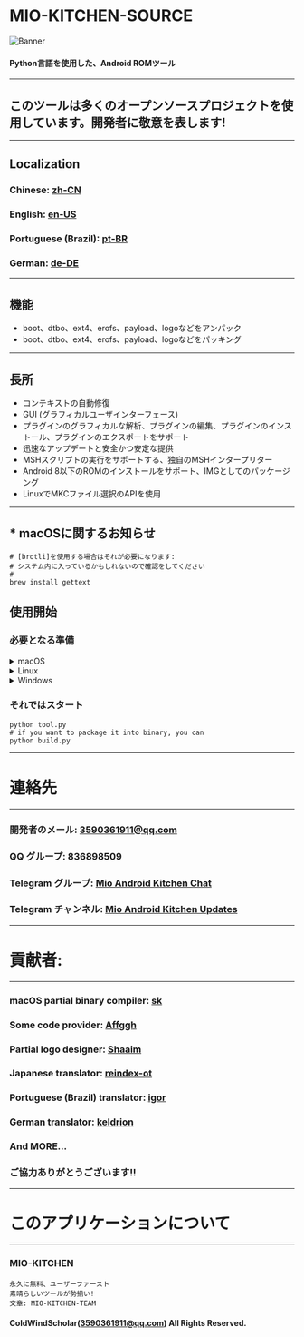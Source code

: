 # MIO-KITCHEN-SOURCE #
![Banner](https://github.com/ColdWindScholar/MIO-KITCHEN-SOURCE/blob/a9bcfdf613ad28e82f7899e3d420d76ecfea174c/splash.png)
#### Python言語を使用した、Android ROMツール
***
## このツールは多くのオープンソースプロジェクトを使用しています。開発者に敬意を表します!
***
## Localization
### Chinese: [zh-CN](https://github.com/ColdWindScholar/MIO-KITCHEN-SOURCE/blob/main/README_zh-CN.md)
### English: [en-US](https://github.com/ColdWindScholar/MIO-KITCHEN-SOURCE/blob/main/README.md)
### Portuguese (Brazil): [pt-BR](https://github.com/ColdWindScholar/MIO-KITCHEN-SOURCE/blob/main/README_pt-BR.md)
### German: [de-DE](https://github.com/ColdWindScholar/MIO-KITCHEN-SOURCE/blob/main/README_de-DE.md)
***
## 機能
* boot、dtbo、ext4、erofs、payload、logoなどをアンパック
* boot、dtbo、ext4、erofs、payload、logoなどをパッキング
***
## 長所
* コンテキストの自動修復
* GUI (グラフィカルユーザインターフェース)
* プラグインのグラフィカルな解析、プラグインの編集、プラグインのインストール、プラグインのエクスポートをサポート
* 迅速なアップデートと安全かつ安定な提供
* MSHスクリプトの実行をサポートする、独自のMSHインタープリター
* Android 8以下のROMのインストールをサポート、IMGとしてのパッケージング
* LinuxでMKCファイル選択のAPIを使用
***
## * macOSに関するお知らせ
``` shell
# [brotli]を使用する場合はそれが必要になります:
# システム内に入っているかもしれないので確認をしてください
# 
brew install gettext
```
## 使用開始
### 必要となる準備
<details><summary>macOS</summary>

```` shell
brew install python-tk python3  tcl-tk
python3 -m pip install -U --force-reinstall pip
pip install -r requirements.txt
````

</details>

<details><summary>Linux</summary>

```` shell
python3 -m pip install -U --force-reinstall pip
pip install -r requirements.txt
sudo apt update -y && sudo apt install python3-tk -y
````

</details>

<details><summary>Windows</summary>

```` shell
python -m pip install -U --force-reinstall pip
pip install -r requirements.txt
````

</details>

### それではスタート
```` shell
python tool.py
# if you want to package it into binary, you can
python build.py
````
***
# 連絡先
***
### 開発者のメール: 3590361911@qq.com
### QQ グループ: 836898509
### Telegram グループ: [Mio Android Kitchen Chat](https://t.me/mio_android_kitchen_group)
### Telegram チャンネル: [Mio Android Kitchen Updates](https://t.me/mio_android_kitchen)
***
# 貢献者:
***
### macOS partial binary compiler: [sk](https://github.com/sekaiacg)
### Some code provider: [Affggh](https://github.com/affggh)
### Partial logo designer: [Shaaim](https://github.com/786-shaaim)
### Japanese translator: [reindex-ot](https://github.com/reindex-ot)
### Portuguese (Brazil) translator: [igor](https://github.com/igormiguell)
### German translator: [keldrion](https://github.com/keldrion)
### And MORE...
### ご協力ありがとうございます!!
***
# このアプリケーションについて
***
### MIO-KITCHEN
```
永久に無料、ユーザーファースト
素晴らしいツールが勢揃い!
文章: MIO-KITCHEN-TEAM
```
#### ColdWindScholar(3590361911@qq.com) All Rights Reserved. ####

